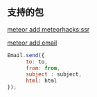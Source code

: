 ## 支持的包

[meteor add meteorhacks:ssr](https://github.com/meteorhacks/meteor-ssr)

[meteor add email](http://docs.meteor.com/api/email.html)
```javascript
Email.send({
      to: to,
      from: from,
      subject : subject,
      html: html
});

```
